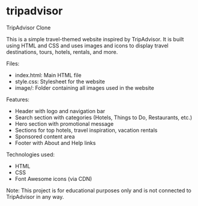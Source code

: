 # tripadvisor
TripAdvisor Clone

This is a simple travel-themed website inspired by TripAdvisor. It is built using HTML and CSS and uses images and icons to display travel destinations, tours, hotels, rentals, and more.

Files:
- index.html: Main HTML file
- style.css: Stylesheet for the website
- image/: Folder containing all images used in the website

Features:
- Header with logo and navigation bar
- Search section with categories (Hotels, Things to Do, Restaurants, etc.)
- Hero section with promotional message
- Sections for top hotels, travel inspiration, vacation rentals
- Sponsored content area
- Footer with About and Help links

Technologies used:
- HTML
- CSS
- Font Awesome icons (via CDN)


Note:
This project is for educational purposes only and is not connected to TripAdvisor in any way.
